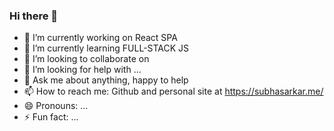 ### Hi there 👋
- 🔭 I’m currently working on React SPA
- 🌱 I’m currently learning FULL-STACK JS
- 👯 I’m looking to collaborate on 
- 🤔 I’m looking for help with ...
- 💬 Ask me about anything, happy to help
- 📫 How to reach me: Github and personal site at https://subhasarkar.me/
- 😄 Pronouns: ...
- ⚡ Fun fact: ...

<!--
**subha1206/subha1206** is a ✨ _special_ ✨ repository because its `README.md` (this file) appears on your GitHub profile.

Here are some ideas to get you started:

- 🔭 I’m currently working on ...
- 🌱 I’m currently learning ...
- 👯 I’m looking to collaborate on ...
- 🤔 I’m looking for help with ...
- 💬 Ask me about ...
- 📫 How to reach me: ...
- 😄 Pronouns: ...
- ⚡ Fun fact: ...
-->
